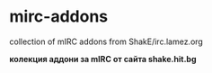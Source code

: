 # mirc-addons
collection of mIRC addons from ShakE/irc.lamez.org

**колекция аддони за mIRC от сайта shake.hit.bg**
